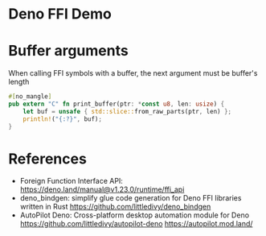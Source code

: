 Deno FFI Demo
===============

# Buffer arguments

When calling FFI symbols with a buffer, the next argument must be buffer's length

```rust
#[no_mangle]
pub extern "C" fn print_buffer(ptr: *const u8, len: usize) {
    let buf = unsafe { std::slice::from_raw_parts(ptr, len) };
    println!("{:?}", buf);
}
```

# References

* Foreign Function Interface API: https://deno.land/manual@v1.23.0/runtime/ffi_api
* deno_bindgen: simplify glue code generation for Deno FFI libraries written in Rust https://github.com/littledivy/deno_bindgen
* AutoPilot Deno: Cross-platform desktop automation module for Deno https://github.com/littledivy/autopilot-deno https://autopilot.mod.land/
